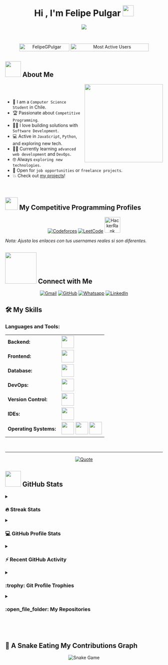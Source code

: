 # <h1 align="center">Hi , I'm Felipe Pulgar <img src="https://media.giphy.com/media/hvRJCLFzcasrR4ia7z/giphy.gif" width="35"></h1>

<p align="center">
  <a href="https://github.com/DenverCoder1/readme-typing-svg"><img src="https://readme-typing-svg.herokuapp.com?font=Time+New+Roman&color=%23C8BE25&size=25&center=true&vCenter=true&width=600&height=100&lines=Software+Developer;Computer+Science+Student;Competitive+Programmer;Always+learning+new+things"></a>
</p>

<br>

<p align="center"> 
  <img src="https://komarev.com/ghpvc/?username=FelipeGPulgar&label=Profile%20views&color=0047AB&style=plastic?" alt="FelipeGPulgar" height="25px" width="160px"/> 
  <a href="https://commits.top/chile.html" target="_blank">
    <img src="https://aktive.tk/chile/FelipeGPulgar?color=red" alt="Most Active Users" target="_blank" height="25px" width="250px"/> 
  </a>
</p>

## <picture><img src="https://github.com/7oSkaaa/7oSkaaa/blob/main/Images/about_me.gif?raw=true" width="50px"></picture> About Me

<picture><img align="right" src="https://github.com/7oSkaaa/7oSkaaa/blob/main/Images/Right_Side.gif?raw=true" width="250px"></picture>

<br><br>

- :school: I am a `Computer Science Student` in Chile.
- :trophy: Passionate about `Competitive Programming`.
- :technologist: I love building solutions with `Software Development`.
- :computer: Active in `JavaScript`, `Python`, and exploring new tech.
- :student: Currently learning `advanced web development` and `DevOps`.
- :nerd_face: Always `exploring new technologies`.
- :thinking: Open for `job opportunities` or `freelance projects`.
- :boom: Check out [my projects](#-my-repositories)!

<br>

## <picture><img src="https://github.com/7oSkaaa/7oSkaaa/blob/main/Images/competitive_programming_profile.png?raw=true" width="40"></picture> My Competitive Programming Profiles

<p align="center">
  <a href="https://codeforces.com/profile/FelipeGPulgar"><img src="https://img.icons8.com/external-tal-revivo-shadow-tal-revivo/50/000000/external-codeforces-programming-competitions-and-contests-programming-community-logo-shadow-tal-revivo.png" alt="Codeforces"/></a>
  <a href="https://leetcode.com/FelipeGPulgar"><img src="https://img.icons8.com/external-tal-revivo-shadow-tal-revivo/50/000000/external-level-up-your-coding-skills-and-quickly-land-a-job-logo-shadow-tal-revivo.png" alt="LeetCode"/></a>
  <a href="https://www.hackerrank.com/FelipeGPulgar"><img src="https://img.icons8.com/color/50/000000/hackerrank.png" alt="HackerRank" width="50px"/></a>
</p>

*Nota: Ajusta los enlaces con tus usernames reales si son diferentes.*

## <picture><img src="https://github.com/7oSkaaa/7oSkaaa/blob/main/Images/Connect-with-me.gif?raw=true" width="100px"></picture> Connect with Me

<p align="center">
  <a href="mailto:felipegpulgar@gmail.com"><img src="https://img.shields.io/badge/gmail-%23EA4335.svg?style=plastic&logo=gmail&logoColor=white" alt="Gmail"/></a>
  <a href="https://github.com/FelipeGPulgar"><img src="https://img.shields.io/badge/github-%23181717.svg?style=plastic&logo=github&logoColor=white" alt="GitHub"/></a>
  <a href="https://wa.me/983479764"><img src="https://img.shields.io/badge/whatsapp-%2325D366.svg?style=plastic&logo=whatsapp&logoColor=white" alt="Whatsapp"/></a>
  <a href="https://www.linkedin.com/in/FelipeGPulgar"><img src="https://img.shields.io/badge/linkedin-%230A66C2.svg?style=plastic&logo=linkedin&logoColor=white" alt="LinkedIn"/></a>
</p>

## 🛠️ My Skills

<h3 align="left">Languages and Tools:</h3>
<table>
    <tr>
        <td style="font-weight: bold; padding-right: 10px; vertical-align: center; border: none;">Backend:</td>
        <td><img height="40" src="https://skillicons.dev/icons?i=php,java,cs,net,python,laravel,nodejs,express,vite"/></td>
    </tr>
    <tr>
        <td style="font-weight: bold; padding-right: 10px; vertical-align: center;">Frontend:</td>
        <td><img height="40" src="https://skillicons.dev/icons?i=vue,react,bootstrap,html,css,sass,js,ts,figma,pixso"/></td>
    </tr>
    <tr>
        <td style="font-weight: bold; padding-right: 10px; vertical-align: center; border: none;">Database:</td>
        <td><img height="40" src="https://skillicons.dev/icons?i=mysql,postgresql,mongodb,sqlite,firebase,supabase"/></td>
    </tr>
    <tr>
        <td style="font-weight: bold; padding-right: 10px; vertical-align: center; border: none;">DevOps:</td>
        <td><img height="40" src="https://skillicons.dev/icons?i=docker,gitlab"/></td>
    </tr>
    <tr>
        <td style="font-weight: bold; padding-right: 10px; vertical-align: center; border: none;">Version Control:</td>
        <td><img height="40" src="https://skillicons.dev/icons?i=git,github,bitbucket"/></td>
    </tr>
    <tr>
        <td style="font-weight: bold; padding-right: 10px; vertical-align: center; border: none;">IDEs:</td>
        <td><img height="40" src="https://skillicons.dev/icons?i=vscode,eclipse,visualstudio,webstorm,sublime,cursor,kiro,jetbrains"/></td>
    </tr>
    <tr>
        <td style="font-weight: bold; padding-right: 10px; vertical-align: center; border: none;">Operating Systems:</td>
        <td>
            <a href="https://www.microsoft.com/en-us/windows/" target="_blank"><img height="40" src="https://img.shields.io/badge/Windows-%230078D6.svg?style=for-the-badge&logo=windows&logoColor=white"></a>
            <a href="https://ubuntu.com/" target="_blank"><img height="40" src="https://img.shields.io/badge/Ubuntu-%23E95420.svg?style=for-the-badge&logo=ubuntu&logoColor=white"></a>
            <a href="https://www.apple.com/macos/" target="_blank"><img height="40" src="https://img.shields.io/badge/macOS-%23000000.svg?style=for-the-badge&logo=apple&logoColor=white"></a>
        </td>
    </tr>
</table>

<br>

---

<p align="center">
  <a href="https://github.com/piyushsuthar/github-readme-quotes"><img alt="Quote" src="https://quotes-github-readme.vercel.app/api?type=horizontal&theme=tokyonight&animation=grow_out_in&quoteCategory=programming"></a>
</p>

## <picture><img src="https://github.com/7oSkaaa/7oSkaaa/blob/main/Images/Statistics.gif?raw=true" width="50px"></picture> GitHub Stats

<details><summary><h3>🔥 Streak Stats</h3></summary>

<p align="center"><img src="https://github-readme-streak-stats.herokuapp.com/?user=FelipeGPulgar&theme=tokyonight_duo" alt="FelipeGPulgar" /></p>

</details>

<details><summary><h3>💻 GitHub Profile Stats</h3></summary>

<p align="center">
  <a href="https://github.com/anuraghazra/github-readme-stats">
    <img alt="FelipeGPulgar's Github Stats" src="https://github-readme-stats.vercel.app/api?username=FelipeGPulgar&show_icons=true&count_private=true&locale=en&theme=tokyonight&layout=compact" height="230px"/>
  </a>
  <img src="https://github-readme-stats.vercel.app/api/top-langs?username=FelipeGPulgar&langs_count=10&show_icons=true&locale=en&theme=tokyonight" alt="FelipeGPulgar" height="230px"/>
  <br/>
  <b>Note:</b> Top languages is only a metric of the languages my public code consists of and doesn't reflect experience or skill level.
</p>

</details>

<details><summary><h3>⚡ Recent GitHub Activity</h3></summary>

[![FelipeGPulgar's github activity graph](https://github-readme-activity-graph.cyclic.app/graph?username=FelipeGPulgar&theme=github)](https://github.com/FelipeGPulgar/github-readme-activity-graph)

</details>

<details><summary><h3>:trophy: Git Profile Trophies</h3></summary>

<p align="center"><a href="https://github.com/ryo-ma/github-profile-trophy"><img src="https://github-profile-trophy.vercel.app/?username=FelipeGPulgar&layout=compact&theme=tokyonight&column=4&margin-w=15&margin-h=15" alt="FelipeGPulgar" /></a></p>
[![@FelipeGPulgar's Holopin board](https://holopin.io/api/user/board?user=FelipeGPulgar)](https://holopin.io/@FelipeGPulgar)

</details>

<details><summary><h3>:open_file_folder: My Repositories</h3></summary>

<div>
  <p align="center">
    <a href="https://github.com/FelipeGPulgar/Sistema-Restaurante">
      <img src="https://github-readme-stats.vercel.app/api/pin/?username=FelipeGPulgar&repo=Sistema-Restaurante&theme=tokyonight" alt="Sistema-Restaurante" />
    </a>
    <a href="https://github.com/FelipeGPulgar/BikeOrange">
      <img src="https://github-readme-stats.vercel.app/api/pin/?username=FelipeGPulgar&repo=BikeOrange&theme=tokyonight" alt="BikeOrange" />
    </a>
    <a href="https://github.com/FelipeGPulgar/bot-musicalip">
      <img src="https://github-readme-stats.vercel.app/api/pin/?username=FelipeGPulgar&repo=bot-musicalip&theme=tokyonight" alt="bot-musicalip" />
    </a>
    <a href="https://github.com/FelipeGPulgar/shizotactical">
      <img src="https://github-readme-stats.vercel.app/api/pin/?username=FelipeGPulgar&repo=shizotactical&theme=tokyonight" alt="shizotactical" />
    </a>
    <a href="https://github.com/FelipeGPulgar/FelipeGPulgar">
      <img src="https://github-readme-stats.vercel.app/api/pin/?username=FelipeGPulgar&repo=FelipeGPulgar&theme=tokyonight" alt="FelipeGPulgar" />
    </a>
  </p>
</div>

</details>

<br><br>

## 🐍 A Snake Eating My Contributions Graph

<p align="center">
  <img src="https://raw.githubusercontent.com/FelipeGPulgar/FelipeGPulgar/output/github-contribution-grid-snake.svg" alt="Snake Game"/>
</p>
